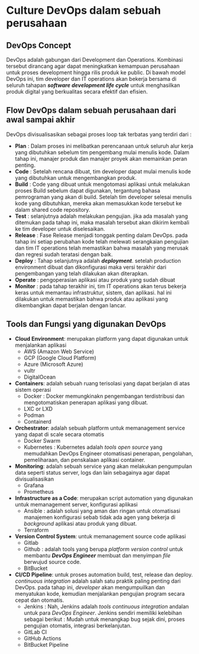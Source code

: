 # Culture DevOps dalam sebuah perusahaan

## DevOps Concept
DevOps adalah gabungan dari Development dan Operations. Kombinasi tersebut dirancang agar dapat meningkatkan kemampuan perusahaan untuk proses development hingga rilis produk ke public. Di bawah model DevOps ini, tim developer dan IT operations akan bekerja bersama di seluruh tahapan __*software development life cycle*__ untuk menghasilkan produk digital yang berkualitas secara efektif dan efisien.
## Flow DevOps dalam sebuah perusahaan dari awal sampai akhir
DevOps divisualisasikan sebagai proses loop tak terbatas yang terdiri dari :
- __Plan__ : Dalam proses ini melibatkan perencanaan untuk seluruh alur kerja yang dibutuhkan sebelum tim pengembang mulai menulis kode. Dalam tahap ini, manajer produk dan manajer proyek akan memainkan peran penting.
- __Code__ : Setelah rencana dibuat, tim developer dapat mulai menulis kode yang dibutuhkan untuk mengembangkan produk.
- __Build__ : Code yang dibuat untuk mengotomasi aplikasi untuk melakukan proses Build sebelum dapat digunakan, tergantung bahasa pemrograman yang akan di build. Setelah tim developer selesai menulis kode yang dibutuhkan, mereka akan memasukkan kode tersebut ke dalam shared code repository.
- __Test__ : selanjutnya adalah melakukan pengujian. jika ada masalah yang ditemukan pada tahap ini, maka masalah tersebut akan dikirim kembali ke tim developer untuk diselesaikan.
- __Release__ : Fase Release menjadi tonggak penting dalam DevOps. pada tahap ini setiap perubahan kode telah melewati serangkaian pengujian dan tim IT operations telah memastikan bahwa masalah yang merusak dan regresi sudah teratasi dengan baik.
- __Deploy__ : Tahap selanjutnya adalah __*deployment*__. setelah production environment dibuat dan dikonfigurasi maka versi terakhir dari pengembangan yang telah dilakukan akan diterapkan.
- __Operate__ : pengoperasian aplikasi atau produk yang sudah dibuat
- __Monitor__ : pada tahap terakhir ini, tim IT operations akan terus bekerja keras untuk memantau infrastruktur, sistem, dan aplikasi. hal ini dilakukan untuk memastikan bahwa produk atau aplikasi yang dikembangkan dapat berjalan dengan lancar.
## Tools dan Fungsi yang digunakan DevOps
- __Cloud Environment__: merupakan platform yang dapat digunakan untuk menjalankan aplikasi
  -   AWS (Amazon Web Service)
  -   GCP (Google Cloud Platform)
  -   Azure (Microsoft Azure)
  -   vultr
  -   DigitalOcean
- __Containers__: adalah sebuah ruang terisolasi yang dapat berjalan di atas sistem operasi
  - Docker : Docker memungkinakn pengembangan terdistribusi dan mengotomatiskan penerapan aplikasi yang dibuat.
  - LXC or LXD
  - Podman
  - Containerd
- __Orchestrator__: adalah sebuah platform untuk memanagement service yang dapat di scale secara otomatis 
  - Docker Swarm
  - Kubernetes : Kubernetes adalah _tools open source_ yang memudahkan DevOps Engineer otomatisasi penerapan, pengolahan, pemeliharaan, dan penskalaan aplikasi container.
- __Monitoring__: adalah sebuah service yang akan melakukan pengumpulan data seperti status server, logs dan lain sebagainya agar dapat divisualisasikan
  - Grafana
  - Prometheus
- __Infrastructure as a Code__: merupakan script automation yang digunakan untuk memanagement server, konfigurasi aplikasi
  - Ansible : adalah solusi yang aman dan ringan untuk otomatisasi manajemen konfigurasi sebab tidak ada agen yang bekerja di _background_ aplikasi atau produk yang dibuat.
  - Terraform
- __Version Control System__: untuk memanagement source code aplikasi
  - Gitlab
  - Github : adalah tools yang berupa _platform version control_ untuk membantu __*DevOps Engineer*__ membuat dan menyimpan _file_ berwujud source code.
  - BitBucket
- __CI/CD Pipeline__: untuk proses automation build, test, release dan deploy. _continuous integration_ adalah salah satu praktik paling penting dari DevOps. pada tahap ini, _developer_ akan mengumpuilkan dan menyatukan kode, kemudian menjalankan pengujian program secara cepat dan otomatis.
  - Jenkins : Nah, Jenkins adalah _tools continuous integration_ andalan untuk para _DevOps Engineer_. Jenkins sendiri memiliki kelebihan sebagai berikut : Mudah untuk menangkap bug sejak dini, proses pengujian otomatis, integrasi berkelanjutan.
  - GitLab CI
  - GitHub Actions
  - BitBucket Pipeline
